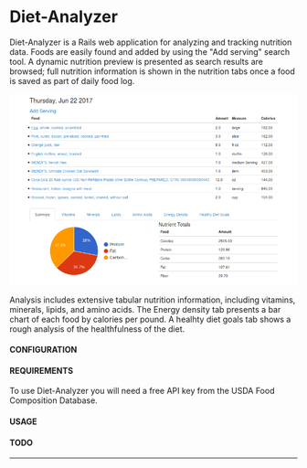 Diet-Analyzer
==============================

 Diet-Analyzer is a Rails web application for analyzing and tracking nutrition data.
Foods are easily found and added by using the "Add serving" search tool. A dynamic nutrition preview is presented as search results are browsed; full nutrition information is shown in the nutrition tabs once a food is saved as part of daily food log.

![Diet Analyzer screenshot](https://raw.githubusercontent.com/tomb7890/diet-analyzer/master/app/assets/images/sample-diet-screen-capture.png)


Analysis includes extensive tabular nutrition information, including vitamins, minerals, lipids, and amino acids. The Energy density tab presents a bar chart of each food by calories per pound. A healhty diet goals tab shows a rough analysis of the healthfulness of the diet.

#### CONFIGURATION

#### REQUIREMENTS
 To use Diet-Analyzer you will need a free API key from the USDA Food Composition Database.

#### USAGE

#### TODO


----------------
